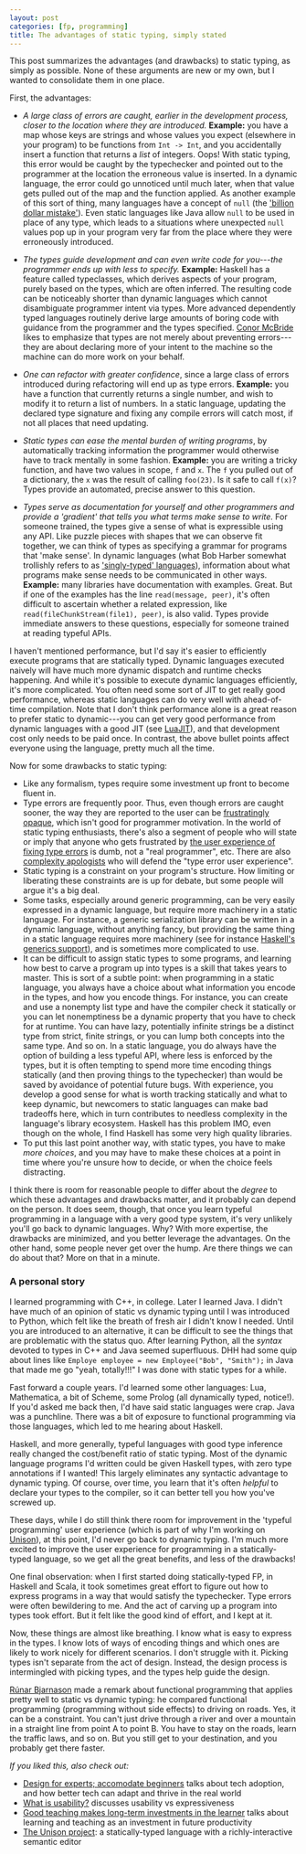 ```yaml
---
layout: post
categories: [fp, programming]
title: The advantages of static typing, simply stated
---
```


This post summarizes the advantages (and drawbacks) to static typing, as simply as possible. None of these arguments are new or my own, but I wanted to consolidate them in one place.

First, the advantages:

* _A large class of errors are caught, earlier in the development process, closer to the location where they are introduced._ __Example:__ you have a map whose keys are strings and whose values you expect (elsewhere in your program) to be functions from `Int -> Int`, and you accidentally insert a function that returns a _list_ of integers. Oops! With static typing, this error would be caught by the typechecker and pointed out to the programmer at the location the erroneous value is inserted. In a dynamic language, the error could go unnoticed until much later, when that value gets pulled out of the map and the function applied. As another example of this sort of thing, many languages have a concept of `null` (the ['billion dollar mistake'](https://www.infoq.com/presentations/Null-References-The-Billion-Dollar-Mistake-Tony-Hoare)). Even static languages like Java allow `null` to be used in place of any type, which leads to a situations where unexpected `null` values pop up in your program very far from the place where they were erroneously introduced.

* _The types guide development and can even write code for you---the programmer ends up with less to specify._ __Example:__ Haskell has a feature called typeclasses, which derives aspects of your program, purely based on the types, which are often inferred. The resulting code can be noticeably shorter than dynamic languages which cannot disambiguate programmer intent via types. More advanced dependently typed languages routinely derive large amounts of boring code with guidance from the programmer and the types specified. [Conor McBride](http://strictlypositive.org/) likes to emphasize that types are not merely about preventing errors---they are about declaring more of your intent to the machine so the machine can do more work on your behalf.

* _One can refactor with greater confidence_, since a large class of errors introduced during refactoring will end up as type errors. __Example:__ you have a function that currently returns a single number, and wish to modify it to return a list of numbers. In a static language, updating the declared type signature and fixing any compile errors will catch most, if not all places that need updating.

* _Static types can ease the mental burden of writing programs_, by automatically tracking information the programmer would otherwise have to track mentally in some fashion. __Example:__ you are writing a tricky function, and have two values in scope, `f` and `x`. The `f` you pulled out of a dictionary, the `x` was the result of calling `foo(23)`. Is it safe to call `f(x)`? Types provide an automated, precise answer to this question.

* _Types serve as documentation for yourself and other programmers and provide a 'gradient' that tells you what terms make sense to write._ For someone trained, the types give a sense of what is expressible using any API. Like puzzle pieces with shapes that we can observe fit together, we can think of types as specifying a grammar for programs that 'make sense'. In dynamic languages (what Bob Harber somewhat trollishly refers to as ['singly-typed' languages](https://existentialtype.wordpress.com/2011/03/19/dynamic-languages-are-static-languages/)), information about what programs make sense needs to be communicated in other ways. __Example:__ many libraries have documentation with examples. Great. But if one of the examples has the line `read(message, peer)`, it's often difficult to ascertain whether a related expression, like `read(fileChunkStream(file1), peer)`, is also valid. Types provide immediate answers to these questions, especially for someone trained at reading typeful APIs. 

I haven't mentioned performance, but I'd say it's easier to efficiently execute programs that are statically typed. Dynamic languages executed naively will have much more dynamic dispatch and runtime checks happening. And while it's possible to execute dynamic languages efficiently, it's more complicated. You often need some sort of JIT to get really good performance, whereas static languages can do very well with ahead-of-time compilation. Note that I don't think performance alone is a great reason to prefer static to dynamic---you can get very good performance from dynamic languages with a good JIT (see [LuaJIT](http://luajit.org/)), and that development cost only needs to be paid once. In contrast, the above bullet points affect everyone using the language, pretty much all the time.

Now for some drawbacks to static typing:

* Like any formalism, types require some investment up front to become fluent in.
* Type errors are frequently poor. Thus, even though errors are caught sooner, the way they are reported to the user can be [frustratingly opaque](/2015-03-26/type-errors.html), which isn't good for programmer motivation. In the world of static typing enthusiasts, there's also a segment of people who will state or imply that anyone who gets frustrated by [the user experience of fixing type errors](/2015-03-26/type-errors.html) is dumb, not a "real programmer", etc. There are also [complexity apologists](/2016-02-25/tech-adoption.html) who will defend the "type error user experience".
* Static typing is a constraint on your program's structure. How limiting or liberating these constraints are is up for debate, but some people will argue it's a big deal.
* Some tasks, especially around generic programming, can be very easily expressed in a dynamic language, but require more machinery in a static language. For instance, a generic serialization library can be written in a dynamic language, without anything fancy, but providing the same thing in a static language requires more machinery (see for instance [Haskell's generics support](https://wiki.haskell.org/Generics)), and is sometimes more complicated to use.
* It can be difficult to assign static types to some programs, and learning how best to carve a program up into types is a skill that takes years to master. This is sort of a subtle point: when programming in a static language, you always have a choice about what information you encode in the types, and how you encode things. For instance, you can create and use a nonempty list type and have the compiler check it statically or you can let nonemptiness be a dynamic property that you have to check for at runtime. You can have lazy, potentially infinite strings be a distinct type from strict, finite strings, or you can lump both concepts into the same type. And so on. In a static language, you do always have the option of building a less typeful API, where less is enforced by the types, but it is often tempting to spend more time encoding things statically (and then proving things to the typechecker) than would be saved by avoidance of potential future bugs. With experience, you develop a good sense for what is worth tracking statically and what to keep dynamic, but newcomers to static languages can make bad tradeoffs here, which in turn contributes to needless complexity in the language's library ecosystem. Haskell has this problem IMO, even though on the whole, I find Haskell has some very high quality libraries.
* To put this last point another way, with static types, you have to make _more choices_, and you may have to make these choices at a point in time where you're unsure how to decide, or when the choice feels distracting. 

I think there is room for reasonable people to differ about the _degree_ to which these advantages and drawbacks matter, and it probably can depend on the person. It does seem, though, that once you learn typeful programming in a language with a very good type system, it's very unlikely you'll go back to dynamic languages. Why? With more expertise, the drawbacks are minimized, and you better leverage the advantages. On the other hand, some people never get over the hump. Are there things we can do about that? More on that in a minute.

### A personal story

I learned programming with C++, in college. Later I learned Java. I didn't have much of an opinion of static vs dynamic typing until I was introduced to Python, which felt like the breath of fresh air I didn't know I needed. Until you are introduced to an alternative, it can be difficult to see the things that are problematic with the status quo. After learning Python, all the _syntax_ devoted to types in C++ and Java seemed superfluous. DHH had some quip about lines like `Employe employee = new Employee("Bob", "Smith");` in Java that made me go "yeah, totally!!!" I was done with static types for a while.

Fast forward a couple years. I'd learned some other languages: Lua, Mathematica, a bit of Scheme, some Prolog (all dynamically typed, notice!). If you'd asked me back then, I'd have said static languages were crap. Java was a punchline. There was a bit of exposure to functional programming via those languages, which led to me hearing about Haskell. 

Haskell, and more generally, typeful languages with good type inference really changed the cost/benefit ratio of static typing.
Most of the dynamic language programs I'd written could be given Haskell types, with zero type annotations if I wanted! This largely eliminates any syntactic advantage to dynamic typing.
Of course, over time, you learn that it's often _helpful_ to declare your types to the compiler, so it can better tell you how you've screwed up.

These days, while I do still think there room for improvement in the 'typeful programming' user experience (which is part of why I'm working on [Unison](http://unisonweb.org)), at this point, I'd never go back to dynamic typing. I'm much more excited to improve the user experience for programming in a statically-typed language, so we get all the great benefits, and less of the drawbacks!

One final observation: when I first started doing statically-typed FP, in Haskell and Scala, it took sometimes great effort to figure out how to express programs in a way that would satisfy the typechecker. Type errors were often bewildering to me. And the act of carving up a program into types took effort. But it felt like the good kind of effort, and I kept at it. 

Now, these things are almost like breathing. I know what is easy to express in the types. I know lots of ways of encoding things and which ones are likely to work nicely for different scenarios. I don't struggle with it. Picking types isn't separate from the act of design. Instead, the design process is intermingled with picking types, and the types help guide the design.

[Rúnar Bjarnason](http://blog.higher-order.com/) made a remark about functional programming that applies pretty well to static vs dynamic typing: he compared functional programming (programming without side effects) to driving on roads. Yes, it can be a constraint. You can't just drive through a river and over a mountain in a straight line from point A to point B. You have to stay on the roads, learn the traffic laws, and so on. But you still get to your destination, and you probably get there faster.

_If you liked this, also check out:_

* [Design for experts; accomodate beginners](/2016-02-25/tech-adoption.html) talks about tech adoption, and how better tech can adapt and thrive in the real world
* [What is usability?](http://pchiusano.github.io/2015-04-23/unison-update7.html#usability) discusses usability vs expressiveness
* [Good teaching makes long-term investments in the learner](/2014-10-23/learning.html) talks about learning and teaching as an investment in future productivity
* [The Unison project](http://unisonweb.org/about): a statically-typed language with a richly-interactive semantic editor

